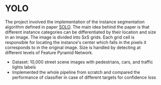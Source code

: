 # YOLO

The project involved the implementation of the instance segmentation algorithm defined in paper [SOLO](https://arxiv.org/pdf/1912.04488.pdf). The main idea behind the paper is that different instance categories can be differentiated by their location and size in an image. The image is divided into SxS grids. Each grid cell is responsible for locating the instance's center which falls in the pixels it corresponds to in the original image. Size is handled by detecting at different levels of Feature Pyramid Network.

- Dataset: 10,000 street scene images with pedestrians, cars, and traffic lights labels
- Implemented the whole pipeline from scratch and compared the performance of classifier in case of different targets for confidence loss
